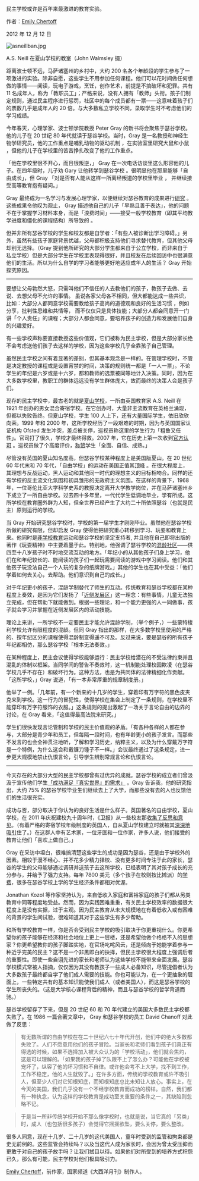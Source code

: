 民主学校或许是百年来最激进的教育实验。

作者：[Emily Chertoff](https://www.theatlantic.com/author/emily-chertoff/)

2012 年 12 月 12 日

![asneillban.jpg](https://cdn.theatlantic.com/media/mt/national/asneillban.jpg)

A.S. Neill 在夏山学校的教室（John Walmsley 摄）

距离波士顿不远，马萨诸塞州的乡村中，大约 200 名各个年龄段的学生参与了一项激进的实验。除非自愿，这些学生不用参加任何课程。他们可以花时间做任何想做的事情——阅读，玩电子游戏，烹饪，创作艺术，前提是不搞破坏和犯罪。共有 11 名成年人，称为「教职员工」；严格来说，没有人拥有「教师」头衔。孩子们制定规则，通过民主程序进行惩罚，社区中的每个成员都有一票——这意味着孩子们的票数几乎是成年人的 20 倍。与大多数私立学校不同，录取学生时不考虑他们的学习成绩。

今年春天，心理学家、波士顿学院教授 Peter Gray 的新书将会聚焦于瑟谷学校。他的儿子在 20 世纪 80 年代就读于瑟谷学校。当时，Gray 是一名教授和神经生物学研究员，他的工作重点是哺乳动物的驱动机制 ，在实验室里研究大鼠和小鼠 ，但他的儿子在学校里的苦苦挣扎改变了他的工作重点。

「他在学校里很不开心，而且很叛逆，」 Gray 在一次电话访谈里这么形容他的儿子。在四年级时，儿子劝 Gary 让他转学到瑟谷学校 。很明显他在那里能够「自由成长」，但 Gray 「对是否有人能从这样一所离经叛道的学校里毕业 ， 并继续接受高等教育抱有疑问。」

Gray 最终成为一名学习与发展心理学家，以便继续对瑟谷教育的成果进行[研究](http://www.jstor.org/stable/1084948) 。 这些成果令他叹为观止， Gray 描述他自己的儿子「早熟且善于表达」，他的问题不在于掌握学习材料本身，而是「浪费时间」——接受一般学校教育（即其平均教学进度和僵化的课程结构）所导致的 。

但并非所有瑟谷学校的学生和校友都是自学者：「有些人被诊断出学习障碍。」另外，虽然有些孩子家庭背景优越，父母都积极支持他们寻求替代教育，但其他父母却别无选择。（Gray 提到他所研究的大部分学生都来自于公立学校，而非来自于私立学校）但是大部分学生在学校里表现得很好，并且校友在后续回访中也很满意他们的生活。所以为什么自学的学习者能够更好地适应成年人的生活？ Gray 开始探究原因。

***

要想让父母勃然大怒，只需叫他们不信任的人去教他们的孩子，教孩子去做、去说、去想父母不允许的事情。 虽说各家父母各不相同，但大都能达成一些共识，比如：大部分人都同意学校需要教给孩子高尚的道德观和良好的生活习惯 ，例如分享，批判性思维和共情等， 而不仅仅只是具体技能；大部分人都会同意开一门讲「个人责任」的课程；大部分人都会同意，要培养孩子的创造力和发展他们自身的兴趣爱好。

有一些学校声称要直接教授这些价值观，它们被称为民主学校，但是大部分家长绝不会考虑送他们孩子去这样的学校，因为这些学校几乎全靠孩子自己管理。

虽然民主学校之间有着显著的差别，但其基本观念是一样的。在管理学校时，不管是决定教授的课程或是设置宵禁的时间，决策的规则统一都是「一人一票」。不论学生的年纪是六岁或是十六岁，都和教师的选票被同等地计入决策。同时，因为在大多数学校里，教职工的群体远远没有学生群体庞大，故而最终的决策人会是孩子们。

现存的民主学校中，最古老的就是[夏山学校](http://www.summerhillschool.co.uk/)，一所由英国教育家 A.S. Neill 在 1921 年创办的男女混合寄宿学校。在它创办时，大量非主流教育在英格兰涌现，但都以失败告终。但夏山学校，学生 100 人上下，还有大量国际学生，依旧欣欣向荣。1999 年和 2000 年，这所学校经历了一段艰难的时期，因为与英国国家认证机构 Ofsted 发生冲突，差点被关停，巡视员称这里的学生行为「粗鲁又任性」。官司打了很久，学校才最终得救。2007 年，它在历史上第一次收到[官方认可](http://www.guardian.co.uk/uk/2007/dec/01/ofsted.schools) 。巡视员做了个高度评价，[称赞](http://www.ofsted.gov.uk/inspection-reports/find-inspection-report/provider/CARE/SC024584)学生「全面、自信、成熟。」

尽管没有英国的夏山知名度高，但瑟谷学校某种程度上是美国版夏山。在 20 世纪 60 年代末和 70 年代，「自由学校」的运动在美国正值其[顶峰](http://www.jstor.org/stable/20373543?seq=2) 。在很大程度上，其理想与反战运动，黑人运动和其他同一时代的理想主义的目标相吻合。同样的还有学校的反主流文化氛围和初具雏形的无政府主义氛围。在这样的背景下，1968 年，一位哥伦比亚大学科学史系的教授决定离开大学教学岗位，并在马萨诸塞州乡下成立了一所自由学校。过去四十多年里，一代代学生低调地毕业，学有所成。这所学校在教育圈外鲜为人知，但全世界已经产生了大约二十所依照瑟谷（也就是民主）原则运行的学校。

当 Gray 开始研究瑟谷学校时，学校的第一届学生才刚刚毕业。虽然他在瑟谷学校所做的研究有限，但却启发 Gray 使得他把研究重心转移到学习、玩耍和教育上来。他同时是[非学校教育](https://www.theatlantic.com/national/archive/2012/08/schools-out-forever-parents-who-dont-believe-in-education/260944/)运动和瑟谷学校的坚定支持者, 并且他在自己即将出版的著作《玩耍精神》中主要着墨于此。特别地，他强调了瑟谷学校的[混龄社区](http://www.jstor.org/stable/23093728)——供四至十八岁孩子时不时地交流互动的地方。「年纪小的从其他孩子们身上学习，他们在和年纪较长的、能阅读的孩子们一起玩需要阅读的游戏中学习阅读。他们和其他孩子玩没法自己一个人玩的复杂的纸牌游戏。」其他的学生也在其中受益：「他们学着如何去关心，去帮助。他们意识到自己的成长。」

对于年纪更小的孩子，混龄学制替代了师生的互动。传统教育和瑟谷学校都在某种程度上奏效，是因为它们发扬了「[近侧发展区](http://en.wikipedia.org/wiki/Zone_of_proximal_development)」这一理念：有些事情，儿童无法独立完成，但在帮助下就能做到。根据一些理论，和一个能力更强的人一同做事，孩子就会学习并掌握在近侧发展区内的活动技能。

理论上来讲，一所学校不一定要民主才能允许混龄学制，（举个例子，）一些蒙特梭利学校允许有限程度的混龄。但同 Gray 指出的那样，在大多数学校里使用的严格的、按年纪区分的课程使得混龄制变得遥不可及。反过来说，要是瑟谷的所有孩子年纪都相仿，那么瑟谷学校「根本无法奏效。」

在某种程度上，民主会议使得学校能够运行：民主学校给潜在的不受法律约束并且混乱的体制以框架。当同学间的警告不奏效时，这一机制能处理校园欺凌（在瑟谷学校几乎不存在）和破坏行为。这种方法，也是为共同体的法律精细化作贡献。「这所学校，」Gray 说道，「有一本非常厚重的规章制度册。」

他举了一例。「几年前，有一个新来的十几岁的学生，穿着印有万字符的黑色皮夹克来到学校。这一行为的冒犯性，使得学校在集会上制定了一条规则，在学校里不能穿印有万字符服饰的衣服。」这条规则的提出激起了一场关于言论自由的边界的讨论，在 Gray 看来，「这值得最高法院来研究。」

学生们很快发现言论管制和学校的民主价值观的矛盾。「有各种各样的人都在参与，大部分是青少年和员工，但每隔一段时间，也有年龄更小的孩子发言。而那些不发言的也会全神贯注地听，了解和学习历史，纳粹主义，以及为什么穿戴万字符是一个特例，为什么这会和戴镰刀锤子不一样。」会议最终通过了这条规定，进一步更大规模地禁止仇恨言论，引导学生辨别常规言论和仇恨言论。

***

今天存在的大部分大型的民主学校都曾有过优异的成就。瑟谷学校的成立者们曾汲汲于宣传他们学生[「成功满足『真实世界』的需求」](http://www.jstor.org/discover/10.2307/1084948?searchUrl=%2Faction%2FdoBasicSearch%3FQuery%3D%22sudbury%2Bvalley%22%2Bschool%26Search%3DSearch%26gw%3Djtx%26prq%3Dsudbury%2Bvalley%2Bschool%26hp%3D25%26acc%3Doff%26aori%3Doff%26wc%3Don%26fc%3Doff&Search=yes&uid=3739256&uid=2134&uid=2&uid=70&uid=4&sid=21101428664217) 。Gray 告诉我，他的研究指出，大约 75% 的瑟谷学校毕业生们继续去上了大学，而那些没有去的人也反馈他们的生活很充实。

成功与否，部分取决于你认为的良好生活是什么样子。英国著名的自由学校，夏山学校，在 2011 年庆祝建校九十周年时，《卫报》从一些校友那[收集了反思和意见](http://www.guardian.co.uk/education/2011/aug/19/summerhill-school-at-90)。（有着严格的寄宿学校年级制度的英国人，自从夏山学校建立时就被其[深深地吸引](http://www.independent.co.uk/news/education/schools/summerhill-inside-englands-most-controversial-private-school-772976.html)住了。）在这群人中有艺术家，一位牙医和一位作家，许多人说，他们接受的教育让他们「喜欢上做自己。」

 Gray 在采访中坦白，很难搞清楚这些学生的成功是因为瑟谷，还是由于学校外的因素。相较于漫不经心、并不花多少精力择校、没有更多时间专注于此的家长，瑟谷的学生的父母能够通过调研并送孩子去这所学校，已经表明了其对孩子成长的充分参与，并给予了强力支持。每年 7800 美元（多个孩子在校则按比摊派）的[学费](http://www.sudval.com/03_admi_01.html)，很多在瑟谷学校上学的学生经济条件都相对优渥。

Jonathan Kozol 等作家坚持认为，来自低收入家庭和富裕家庭的孩子们都从另类教育中同等程度地受益。然而，因为实践困难重重，有关民主学校效率的数据很大程度上是没有实据，过于主观。因为民主教育从未大规模地在有着低收入或有困难的背景的学生间试验，很难知道其对于这些学生有多少帮助。

和所有学校教育一样，你是否会受到民主学校的吸引取决于你更重视什么。你更希望你的孩子能够在经济和社会地位上更上一层楼，还是希望他做个格格不入的思想家？你更希望教你的孩子脚踏实地，在官场叱咤风云，还是倾向于她能学着参与一种近乎完美的民主？这不是一个非黑即白的抉择，但民主学校很大程度上强调后者的重要性。即使一些自诩先进的家长和老师认为这些学校不能带来全面发展。瑟谷学校模式常被人指摘，仅仅因为其没有教孩子一些成人必备知识，尽管提倡者认为大多数孩子最终都自学了他们成人需要的技能。你也可能认为，在一个更抽象的层面上，一些特定共有的基本知识能使我们成人（或者美国人），而这是瑟谷学校的学生所丧失的。（这是大学核心课程背后的精神，而且与瑟谷学校的哲学背道而驰。）

瑟谷学校留存了下来，但是 20 世纪 60 和 70 年代建立的美国大多数民主学校都失败了。在 1986 一篇合著文章中， Gray 和瑟谷学校的员工 David Chanoff 对此做了反思：

> 有无数所谓的自由学校在在二十世纪六七十年代开创，他们中的绝大多数都失败了。人们不愿意用他们的孩子冒险。当家长和老师们看到孩子们真正有得选的时候，如果不选择加入被大众认为的「学校活动」，他们就会焦灼，这是可以理解的。「如果我的孩子掉了队跟不上了怎么办？可能他在学校被宠坏了，纵容了他的坏习惯和不自律。或许他会考不上大学，找不到工作，工作不稳定，他的人生就毁了。」在许多方面，传统的学校教育或许不吸引人，但至少人们对它知根知底，而知根知底总比未知让人放心。事实上，在今天的美国，我们几乎没有一个不经学校教育而成功的榜样。自然，我们都有一种执念，认为这样的学校教育是成功至关重要的条件之一，其缺陷则忽略不记。

>

> 于是当一所非传统学校开始不那么像学校时，也就是说，当它真的「另类」时，成人（也包括很多孩子）会觉得它摇摇欲坠，要么关停，要么整改。

很多人同意，现在十几岁、二十几岁的这代美国人，童年时受到的监管和拘束都是史无前例的。这些监管会持续吗？以及当这代人成为家长时，会因为曾太受压抑而更敢于对自己的孩子放手吗？让我们拭目以待。如果他们对所受到的培养方式积怨已久，那么有可能，民主学校对他们极具吸引力。

[Emily Chertoff](https://www.theatlantic.com/author/emily-chertoff/)，前作家，国家频道《大西洋月刊》制作人。